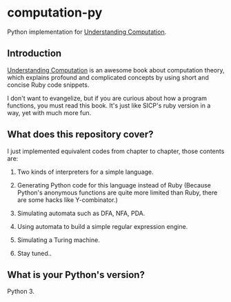 # computation-py

Python implementation for [Understanding Computation](http://computationbook.com/).

## Introduction

[Understanding Computation](http://computationbook.com/) is an awesome book about computation theory, which explains profound and complicated concepts by using short and concise Ruby code snippets.

I don't want to evangelize, but if you are curious about how a program functions, you must read this book. It's just like SICP's ruby version in a way, yet with much more fun.

## What does this repository cover?

I just implemented equivalent codes from chapter to chapter, those contents are:

1.  Two kinds of interpreters for a simple language.

2.  Generating Python code for this language instead of Ruby (Because Python's anonymous functions are quite more limited than Ruby, there are some hacks like Y-combinator.)

3.  Simulating automata such as DFA, NFA, PDA.

4.  Using automata to build a simple regular expression engine.

5.  Simulating a Turing machine.

6.  Stay tuned..

## What is your Python's version?

Python 3.
